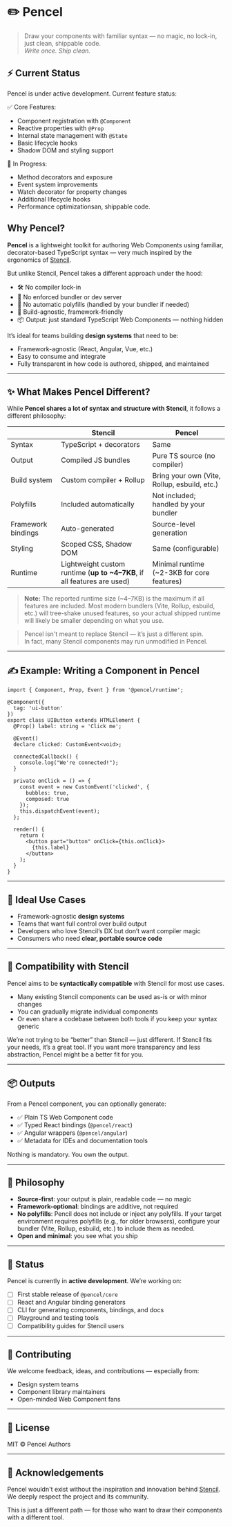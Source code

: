 
# ✏️ Pencel

> Draw your components with familiar syntax — no magic, no lock-in, just clean, shippable code.  
> *Write once. Ship clean.*

## ⚡ Current Status

Pencel is under active development. Current feature status:

✅ Core Features:
* Component registration with `@Component`
* Reactive properties with `@Prop`
* Internal state management with `@State`
* Basic lifecycle hooks
* Shadow DOM and styling support

🚧 In Progress:
* Method decorators and exposure
* Event system improvements
* Watch decorator for property changes
* Additional lifecycle hooks
* Performance optimizationsan, shippable code.  

## Why Pencel?

**Pencel** is a lightweight toolkit for authoring Web Components using familiar, decorator-based TypeScript syntax — very much inspired by the ergonomics of [Stencil](https://stenciljs.com).

But unlike Stencil, Pencel takes a different approach under the hood:

- 🛠 No compiler lock-in
- 🧩 No enforced bundler or dev server
- 🚫 No automatic polyfills (handled by your bundler if needed)
- 🎯 Build-agnostic, framework-friendly
- 📦 Output: just standard TypeScript Web Components — nothing hidden

It’s ideal for teams building **design systems** that need to be:

- Framework-agnostic (React, Angular, Vue, etc.)
- Easy to consume and integrate
- Fully transparent in how code is authored, shipped, and maintained

---

## ✨ What Makes Pencel Different?

While **Pencel shares a lot of syntax and structure with Stencil**, it follows a different philosophy:

|                     | **Stencil**                                      | **Pencel**                                  |
|---------------------|--------------------------------------------------|---------------------------------------------|
| Syntax              | TypeScript + decorators                          | Same                                          |
| Output              | Compiled JS bundles                              | Pure TS source (no compiler)                 |
| Build system        | Custom compiler + Rollup                         | Bring your own (Vite, Rollup, esbuild, etc.) |
| Polyfills           | Included automatically                           | Not included; handled by your bundler         |
| Framework bindings  | Auto-generated                                  | Source-level generation             |
| Styling             | Scoped CSS, Shadow DOM                           | Same (configurable)                          |
| Runtime             | Lightweight custom runtime (**up to ~4–7KB**, if all features are used) | Minimal runtime (~2-3KB for core features)    |
> **Note:** The reported runtime size (~4–7KB) is the maximum if all features are included. Most modern bundlers (Vite, Rollup, esbuild, etc.) will tree-shake unused features, so your actual shipped runtime will likely be smaller depending on what you use.

> Pencel isn't meant to replace Stencil — it’s just a different spin.  
> In fact, many Stencil components may run unmodified in Pencel.

---

## ✍️ Example: Writing a Component in Pencel

```tsx
import { Component, Prop, Event } from '@pencel/runtime';

@Component({
  tag: 'ui-button'
})
export class UIButton extends HTMLElement {
  @Prop() label: string = 'Click me';

  @Event()
  declare clicked: CustomEvent<void>;

  connectedCallback() {
    console.log("We're connected!");
  }

  private onClick = () => {
    const event = new CustomEvent('clicked', { 
      bubbles: true, 
      composed: true 
    });
    this.dispatchEvent(event);
  };

  render() {
    return (
      <button part="button" onClick={this.onClick}>
        {this.label}
      </button>
    );
  }
}
```

---

## 🎯 Ideal Use Cases

* Framework-agnostic **design systems**
* Teams that want full control over build output
* Developers who love Stencil’s DX but don’t want compiler magic
* Consumers who need **clear, portable source code**

---

## 🔄 Compatibility with Stencil

Pencel aims to be **syntactically compatible** with Stencil for most use cases.

* Many existing Stencil components can be used as-is or with minor changes
* You can gradually migrate individual components
* Or even share a codebase between both tools if you keep your syntax generic

We’re not trying to be “better” than Stencil — just different.
If Stencil fits your needs, it’s a great tool.
If you want more transparency and less abstraction, Pencel might be a better fit for you.

---

## 📦 Outputs

From a Pencel component, you can optionally generate:

* ✅ Plain TS Web Component code
* ✅ Typed React bindings (`@pencel/react`)
* ✅ Angular wrappers (`@pencel/angular`)
* ✅ Metadata for IDEs and documentation tools

Nothing is mandatory. You own the output.

---

## 🧠 Philosophy

* **Source-first**: your output is plain, readable code — no magic
* **Framework-optional**: bindings are additive, not required
* **No polyfills**: Pencil does not include or inject any polyfills. If your target environment requires polyfills (e.g., for older browsers), configure your bundler (Vite, Rollup, esbuild, etc.) to include them as needed.
* **Open and minimal**: you see what you ship

---

## 🚧 Status

Pencel is currently in **active development**.
We’re working on:

* [ ] First stable release of `@pencel/core`
* [ ] React and Angular binding generators
* [ ] CLI for generating components, bindings, and docs
* [ ] Playground and testing tools
* [ ] Compatibility guides for Stencil users

---

## 💬 Contributing

We welcome feedback, ideas, and contributions — especially from:

* Design system teams
* Component library maintainers
* Open-minded Web Component fans

---

## 📜 License

MIT © Pencel Authors

---

## 🙏 Acknowledgements

Pencel wouldn't exist without the inspiration and innovation behind [Stencil](https://stenciljs.com). We deeply respect the project and its community.

This is just a different path — for those who want to draw their components with a different tool.
